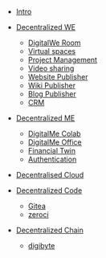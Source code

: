 - [Intro](intro.md)
- [Decentralized WE](web.md)
  - [DigitalWe Room](freeflow_connect.md)
  - [Virtual spaces](hubs.md)
  - [Project Management](taiga.md)
  - [Video sharing](peertube.md)
  - [Website Publisher](publisher_website)
  - [Wiki Publisher](publisher_wiki)
  - [Blog Publisher](publisher_blog)
  - [CRM](orocrm)
- [Decentralized ME](you.md)
  - [DigitalMe Colab](cryptpad.md)
  - [DigitalMe Office](digitalme)
  - [Financial Twin](fintwin)
  - [Authentication](coders/3bot/3bot_authentication.md)  
- [Decentralised Cloud](cloud.md)
- [Decentralized Code](coders.md)
  - [Gitea](gitea.md)
  - [zeroci](zeroci.md)
- [Decentralized Chain](blockchain.md)
  - [digibyte](digibyte.md)


  <!-- - [DigitalMe Files](digital_files.md) -->


<!--
Old structrure of the sidebar. 02/09/2020
Remove once new structure has been agreed and approved.

 - [Collaboration Tools](collaboration.md)
  - [Secure Office](cryptpad.md)
  - [Project Management](taiga.md)
  - [Video sharing](peertube.md)
  - [Video conferencing](freeflow_connect.md)
  - [Virtual spaces](hubs.md)
- [business](business.md)
  - [oro crm](orocrm)
  - [publisher_blog](publisher_blog)
  - [publisher_website](publisher_website)
  - [publisher_wiki](publisher_wiki)
- [developers](coders.md)
  - [Gitea](gitea.md)
  - [zeroci](zeroci.md)
- [blockchain](blockchain.md)
  - [digibyte](digibyte.md)
  - [wallet](wallet.md)  
- [wallet](wallet.md)
- [settings](settings.md)
-->




